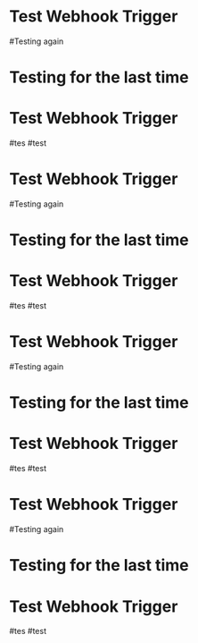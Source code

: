 # Test Webhook Trigger
#Testing again
# Testing for the last time
# Test Webhook Trigger
#tes
#test
# Test Webhook Trigger
#Testing again
# Testing for the last time
# Test Webhook Trigger
#tes
#test
# Test Webhook Trigger
#Testing again
# Testing for the last time
# Test Webhook Trigger
#tes
#test
# Test Webhook Trigger
#Testing again
# Testing for the last time
# Test Webhook Trigger
#tes
#test



